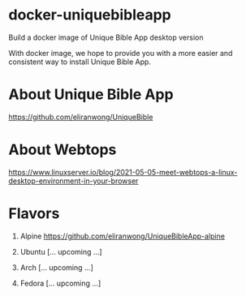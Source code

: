 # docker-uniquebibleapp
Build a docker image of Unique Bible App desktop version

With docker image, we hope to provide you with a more easier and consistent way to install Unique Bible App.

# About Unique Bible App
https://github.com/eliranwong/UniqueBible

# About Webtops
https://www.linuxserver.io/blog/2021-05-05-meet-webtops-a-linux-desktop-environment-in-your-browser

# Flavors

1) Alpine https://github.com/eliranwong/UniqueBibleApp-alpine

2) Ubuntu [... upcoming ...]

3) Arch [... upcoming ...]

4) Fedora [... upcoming ...]

